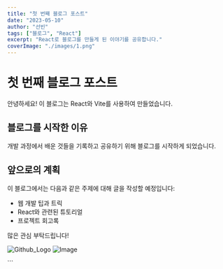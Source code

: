 ```yaml
---
title: "첫 번째 블로그 포스트"
date: "2023-05-10"
author: "선빈"
tags: ["블로그", "React"]
excerpt: "React로 블로그를 만들게 된 이야기를 공유합니다."
coverImage: "./images/1.png"
---
```


# 첫 번째 블로그 포스트

안녕하세요! 이 블로그는 React와 Vite를 사용하여 만들었습니다.

## 블로그를 시작한 이유

개발 과정에서 배운 것들을 기록하고 공유하기 위해 블로그를 시작하게 되었습니다.

## 앞으로의 계획

이 블로그에서는 다음과 같은 주제에 대해 글을 작성할 예정입니다:

- 웹 개발 팁과 트릭
- React와 관련된 튜토리얼
- 프로젝트 회고록

많은 관심 부탁드립니다!

![Github_Logo](/my-blog/src/assets/images/first-post.png)
![Image](/images/1.png)

\`\`\`
